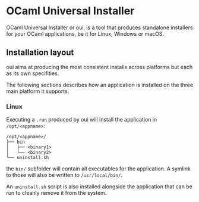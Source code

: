 # OCaml Universal Installer

OCaml Universal Installer or oui, is a tool that produces standalone installers
for your OCaml applications, be it for Linux, Windows or macOS.


## Installation layout

oui aims at producing the most consistent installs across platforms but each
as its own specifities.

The following sections describes how an application is installed on the three
main platform it supports.

### Linux

Executing a `.run` produced by oui will install the application in
`/opt/<appname>`:

```
/opt/<appname>/
├── bin
│   ├── <binary1>
│   └── <binary2>
└── uninstall.sh
```

the `bin/` subfolder will contain all executables for the application.
A symlink to those will also be written to `/usr/local/bin/`.

An `uninstall.sh` script is also installed alongside the application
that can be run to cleanly remove it from the system.
